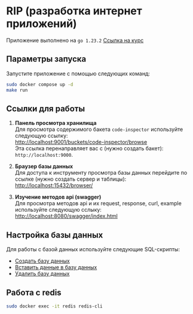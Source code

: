 # RIP (разработка интернет приложений)

Приложение выполнено на `go 1.23.2`
[Ссылка на курс](https://github.com/iu5git/Web)

## Параметры запуска

Запустите приложение с помощью следующих команд:

```sh
sudo docker compose up -d
make run
```

## Ссылки для работы

1. **Панель просмотра хранилища**  
   Для просмотра содержимого бакета `code-inspector` используйте следующую ссылку:  
   [http://localhost:9001/buckets/code-inspector/browse](http://localhost:9001/buckets/code-inspector/browse)  
   Эта ссылка перенаправляет вас с (нужно создать бакет): `http://localhost:9000`.

2. **Браузер базы данных**  
   Для доступа к инструменту просмотра базы данных перейдите по ссылке (нужно создать сервер и таблицы):  
   [http://localhost:15432/browser/](http://localhost:15432/browser/) 
   
3. **Изучение методов api (swagger)**  
   Для просмотра методов api и их request, response, curl, example используйте следующую сслыку:  
   [http://localhost:8080/swagger/index.html](http://localhost:8080/swagger/index.html) 


## Настройка базы данных

Для работы с базой данных используйте следующие SQL-скрипты:

- [Создать базу данных](doc/db/create.sql)
- [Вставить данные в базу данных](doc/db/insert.sql)
- [Удалить базу данных](doc/db/drop.sql)

## Работа с redis

```sh
sudo docker exec -it redis redis-cli 
```